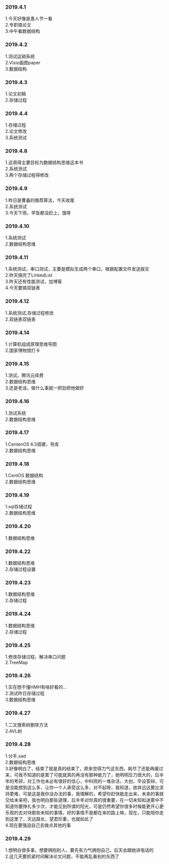 ### 2019.4.1
1.今天好像是愚人节一看<br>
2.专职搞论文<br>
3.中午看数据结构<br>

### 2019.4.2
1.测试运销系统<br>
2.Visio画图paper<br>
3.数据结构<br>

### 2019.4.3
1.论文初稿<br>
2.存储过程<br>

### 2019.4.4
1.存储过程<br>
2.论文修改<br>
3.系统测试<br>


### 2019.4.8
1.这周得主要目标为数据结构思维这本书<br>
2.系统测试<br>
3.两个存储过程得修改<br>

### 2019.4.9
1.昨日是曹鑫的推荐算法，今天收尾<br>
2.系统测试<br>
3.今天下雨，早饭都没赶上，饿呀<br>

### 2019.4.10
1.系统测试<br>
2.数据结构思维<br>

### 2019.4.11
1.系统测试，串口测试，主要是模拟生成两个串口，根据配置文件发送报文<br>
2.昨天搞完了LinkedList<br>
3.昨天还有性能测试，加博客<br>
4.今天要搞双链表<br>

### 2019.4.12
1.系统测试,存储过程修改<br>
2.双链表双链表<br>

### 2019.4.14
1.计算机组成原理思维导图<br>
2.国家博物馆打卡<br>

### 2019.4.15
1.测试，腾讯云续费<br>
2.数据结构思维<br>
3.还是老话，做什么事就一把劲把他做好<br>

### 2019.4.16
1.测试系统<br>
2.数据结构思维<br>

### 2019.4.17
1.CentenOS 6.5搭建，导库<br>
2.数据结构思维<br>

### 2019.4.18
1.CentOS 数据结构<br>
2.数据结构思维<br>

### 2019.4.19
1.sql存储过程<br>
2.数据结构思维<br>

### 2019.4.20
1.数据结构思维<br>

### 2019.4.22
1.数据结构思维<br>
2.存储过程设置<br>

### 2019.4.23
1.数据结构思维<br>
2.存储过程<br>

### 2019.4.24
1.数据结构思维<br>
2.存储过程<br>

### 2019.4.25
1.修改存储过程，解决串口问题<br>
2.TreeMap<br>

### 2019.4.26
1.实在想不懂HMH有啥好看的...<br>
2.测试昨日存储过程<br>
3.数据结构思维<br>

### 2019.4.27
1.二叉搜索树删除方法<br>
2.AVL树<br>

### 2019.4.28
1.分手,sad<br>
2.数据结构思维<br>
3.好像明白了，结束了就是真的结束了，原来觉得力气这东西，耗尽了还能再缓过来，可我不知道的是累了可能就真的再没有那种能力了，她明明压力很大的，后半年的考研，对工作也未必有很好的信心，中科院的一堆杂活，大创，毕设答辩，可是没能想到这么多，让你一个人承受这么多，对不起呀，我知道，放弃远远要比坚持更难，可是这是我你没办法的事，我理解的，希望你赶快能走出来，未来的事就交给未来吧，我也明白那些道理，后半年对你真的很重要，在一切未知和迷雾中不知道你要挣扎多少次，才能见到所谓的阳光，可是仍然希望你很多时候能更开心更乐观的去对待那些未知的事情，好的事情不是都在来的路上嘛，现在，只能陪你走到这里了，天远路长，望君珍重，也就如此了<br>
4.现在要强迫自己去做点其他的事<br>

### 2019.4.29
1.想明白很多事，想要拥抱别人，要先有力气拥抱自己，后天会跟她讲电话的<br>
2.这几天要抓紧时间解决论文问题，不能再乱看别的东西了<br>
